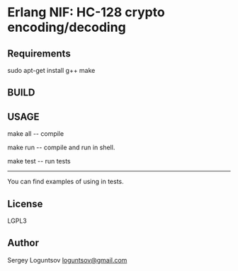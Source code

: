 # Erlang NIF: HC-128 crypto encoding/decoding

## Requirements

sudo apt-get install g++ make

## BUILD

## USAGE

make all -- compile

make run -- compile and run in shell.

make test -- run tests

--------------------------------------------------

You can find examples of using in tests.

## License

LGPL3

## Author

Sergey Loguntsov <loguntsov@gmail.com>



